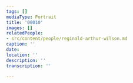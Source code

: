 ```yaml
---
tags: []
mediaType: Portrait
title: '00010'
images: []
relatedPeople:
- src/content/people/reginald-arthur-wilson.md
caption: ''
date: 
location: ''
description: ''
transcription: ''

---
```


